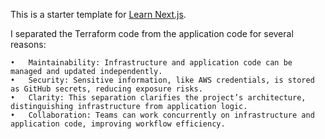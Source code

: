 This is a starter template for [Learn Next.js](https://nextjs.org/learn).


I separated the Terraform code from the application code for several reasons:

	•	Maintainability: Infrastructure and application code can be managed and updated independently.
	•	Security: Sensitive information, like AWS credentials, is stored as GitHub secrets, reducing exposure risks.
	•	Clarity: This separation clarifies the project’s architecture, distinguishing infrastructure from application logic.
	•	Collaboration: Teams can work concurrently on infrastructure and application code, improving workflow efficiency.

 
